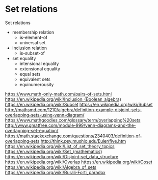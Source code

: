 # Set relations

Set relations

- membership relation
  - is-element-of
  - universal set
- inclusion relation
  - is-subset-of
- set equality
  - intensional equality
  - extensional equality
  - equal sets
  - equivalent sets
  - equinumerousity


https://www.math-only-math.com/pairs-of-sets.html
https://en.wikipedia.org/wiki/Inclusion_(Boolean_algebra)
https://en.wikipedia.org/wiki/Subset
https://en.wikipedia.org/wiki/Subset
http://mathsmd.com/1210/algebra/definition-example-disjoint-sets-overlapping-sets-using-venn-diagram/
https://www.mathgoodies.com/glossary/term/overlapping%20sets
http://www.gmatfree.com/module-999/venn-diagrams-and-the-overlapping-set-equation/
https://math.stackexchange.com/questions/2340403/definition-of-overlapping-sets
http://think.psy.muohio.edu/Euler/five.htm
https://en.wikipedia.org/wiki/List_of_set_theory_topics
https://en.wikipedia.org/wiki/Set_(mathematics)
https://en.wikipedia.org/wiki/Disjoint-set_data_structure
https://en.wikipedia.org/wiki/Overlap
https://en.wikipedia.org/wiki/Coset
https://en.wikipedia.org/wiki/Algebra_of_sets
https://en.wikipedia.org/wiki/Burali-Forti_paradox
